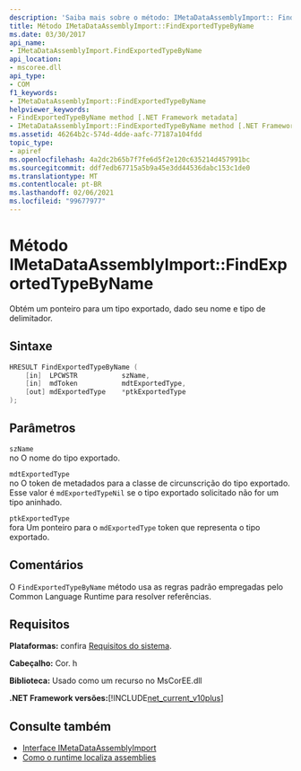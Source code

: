 ```yaml
---
description: 'Saiba mais sobre o método: IMetaDataAssemblyImport:: FindExportedTypeByName'
title: Método IMetaDataAssemblyImport::FindExportedTypeByName
ms.date: 03/30/2017
api_name:
- IMetaDataAssemblyImport.FindExportedTypeByName
api_location:
- mscoree.dll
api_type:
- COM
f1_keywords:
- IMetaDataAssemblyImport::FindExportedTypeByName
helpviewer_keywords:
- FindExportedTypeByName method [.NET Framework metadata]
- IMetaDataAssemblyImport::FindExportedTypeByName method [.NET Framework metadata]
ms.assetid: 46264b2c-574d-4dde-aafc-77187a104fdd
topic_type:
- apiref
ms.openlocfilehash: 4a2dc2b65b7f7fe6d5f2e120c635214d457991bc
ms.sourcegitcommit: ddf7edb67715a5b9a45e3dd44536dabc153c1de0
ms.translationtype: MT
ms.contentlocale: pt-BR
ms.lasthandoff: 02/06/2021
ms.locfileid: "99677977"
---
```

# <a name="imetadataassemblyimportfindexportedtypebyname-method"></a>Método IMetaDataAssemblyImport::FindExportedTypeByName

Obtém um ponteiro para um tipo exportado, dado seu nome e tipo de delimitador.  
  
## <a name="syntax"></a>Sintaxe  
  
```cpp  
HRESULT FindExportedTypeByName (  
    [in]  LPCWSTR           szName,
    [in]  mdToken           mdtExportedType,
    [out] mdExportedType    *ptkExportedType  
);  
```  
  
## <a name="parameters"></a>Parâmetros  

 `szName`  
 no O nome do tipo exportado.  
  
 `mdtExportedType`  
 no O token de metadados para a classe de circunscrição do tipo exportado. Esse valor é `mdExportedTypeNil` se o tipo exportado solicitado não for um tipo aninhado.  
  
 `ptkExportedType`  
 fora Um ponteiro para o `mdExportedType` token que representa o tipo exportado.  
  
## <a name="remarks"></a>Comentários  

 O `FindExportedTypeByName` método usa as regras padrão empregadas pelo Common Language Runtime para resolver referências.  
  
## <a name="requirements"></a>Requisitos  

 **Plataformas:** confira [Requisitos do sistema](../../get-started/system-requirements.md).  
  
 **Cabeçalho:** Cor. h  
  
 **Biblioteca:** Usado como um recurso no MsCorEE.dll  
  
 **.NET Framework versões:**[!INCLUDE[net_current_v10plus](../../../../includes/net-current-v10plus-md.md)]  
  
## <a name="see-also"></a>Consulte também

- [Interface IMetaDataAssemblyImport](imetadataassemblyimport-interface.md)
- [Como o runtime localiza assemblies](../../deployment/how-the-runtime-locates-assemblies.md)

